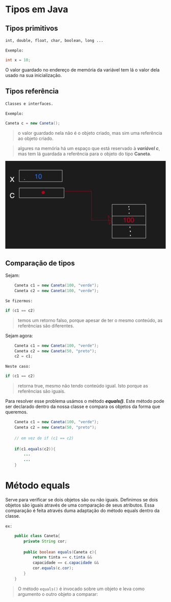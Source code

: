 # Tipos em Java


## Tipos primitivos

	int, double, float, char, boolean, long ...

`Exemplo:`
```java
int x = 10; 
```
 
O valor guardado no endereço de memória da variável tem lá o valor dela usado na sua inicialização.

## Tipos referência

	Classes e interfaces.

`Exemplo:`
```java
Caneta c = new Caneta();
``` 

> o valor guardado nela não é o objeto criado, mas sim uma referência ao objeto criado.

> algures na memória há um espaço que está reservado à ***variável c***, mas tem lá guardada a referência para o objeto do tipo **Caneta**.


![](Ref_vs_dir.png)


## Comparação de tipos

Sejam:
```java
	Caneta c1 = new Caneta(100, "verde");
	Caneta c2 = new Caneta(100, "verde");
```

`Se fizermos:`
```java
if (c1 == c2)
```

> temos um retorno falso, porque apesar de ter o mesmo conteúdo, as referências são diferentes.

Sejam agora:
```java
	Caneta c1 = new Caneta(100, "verde");
	Caneta c2 = new Caneta(50, "preto");
    c2 = c1;
```

`Neste caso:` 

```java
if (c1 == c2)
```

> retorna true, mesmo não tendo conteúdo igual. Isto porque as referências são iguais.

Para resolver esse problema usámos o método ***equals()***. Este método pode ser declarado dentro da nossa classe e compara os objetos da forma que queremos.

```java
	Caneta c1 = new Caneta(100, "verde");
	Caneta c2 = new Caneta(50, "preto");
    
    // em vez de if (c1 == c2)

    if(c1.equals(c2)){
        ...
        ...
    }
```		

# Método equals

Serve para verificar se dois objetos são ou não iguais. Definimos se dois objetos são iguais através de uma comparação de seus atributos. Essa comparação é feita através duma adaptação do método equals dentro da classe.

`ex:`
```java
	public class Caneta{
		private String cor;

		public boolean equals(Caneta c){
			return tinta == c.tinta && 
			capacidade == c.capacidade &&
			cor.equals(c.cor);
		}
	}
```
		

> O método `equals()` é invocado sobre um objeto e leva como argumento o outro objeto a comparar:
